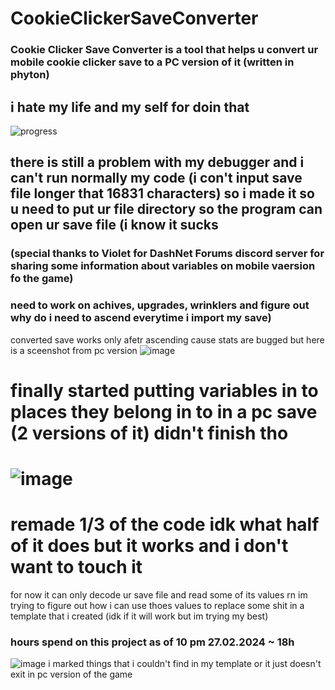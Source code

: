 # CookieClickerSaveConverter
### Cookie Clicker Save Converter is a tool that helps u convert ur mobile cookie clicker save to a PC version of it (written in phyton)

## i hate my life and my self for doin that
![progress](https://github.com/kvvzie/CookieClickerSaveConverter/assets/161234221/d8b35cc5-52d8-4c48-ab1d-f3c512045e7e)



## there is still a problem with my debugger and i can't run normally my code (i con't input save file longer that 16831 characters) so i made it so u need to put ur file directory so the program can open ur save file (i know it sucks
### (special thanks to Violet for DashNet Forums discord server for sharing some information about variables on mobile vaersion fo the game)
### need to work on achives, upgrades, wrinklers and figure out why do i need to ascend everytime i import my save)

converted save works only afetr ascending cause stats are bugged but here is a sceenshot from pc version 
![image](https://github.com/kvvzie/CookieClickerSaveConverter/assets/161234221/375ddcd0-6ec9-4498-b443-b0c93ce8e20f)



# finally started putting variables in to places they belong in to in a pc save (2 versions of it) didn't finish tho 
# ![image](https://github.com/kvvzie/CookieClickerSaveConverter/assets/161234221/b135d450-885d-4d91-9977-89e7b7827cd9)

# remade 1/3 of the code idk what half of it does but it works and i don't want to touch it 

for now it can only decode ur save file and read some of its values rn im trying to figure out how i can use thoes values to replace some shit in a template that i created (idk if it will work but im trying my best) 

### hours spend on this project as of 10 pm 27.02.2024 ~ 18h
![image](https://github.com/kvvzie/CookieClickerSaveConverter/assets/161234221/1f855bb8-6bbb-4ce8-a0e7-fc9b42fdca68)
i marked things that i couldn't find in my template or it just doesn't exit in pc version of the game


